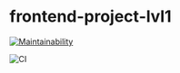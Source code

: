 # frontend-project-lvl1
[![Maintainability](https://api.codeclimate.com/v1/badges/a99a88d28ad37a79dbf6/maintainability)](https://codeclimate.com/github/codeclimate/codeclimate/maintainability)

![CI](https://github.com/petrelevich/frontend-project-lvl1/workflows/CI/badge.svg)

